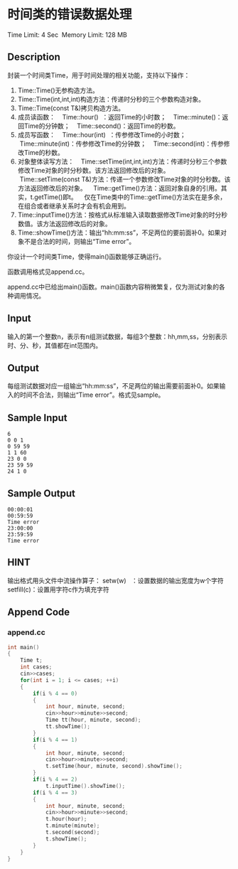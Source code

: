# 时间类的错误数据处理
Time Limit: 4 Sec  Memory Limit: 128 MB


## Description
封装一个时间类Time，用于时间处理的相关功能，支持以下操作：

1. Time::Time()无参构造方法。
2. Time::Time(int,int,int)构造方法：传递时分秒的三个参数构造对象。
3. Time::Time(const T&)拷贝构造方法。
4. 成员读函数：
   Time::hour()  ：返回Time的小时数；
   Time::minute()：返回Time的分钟数；
   Time::second()：返回Time的秒数。
5. 成员写函数：
   Time::hour(int)  ：传参修改Time的小时数；
   Time::minute(int)：传参修改Time的分钟数；
   Time::second(int)：传参修改Time的秒数。
6. 对象整体读写方法：
   Time::setTime(int,int,int)方法：传递时分秒三个参数修改Time对象的时分秒数。该方法返回修改后的对象。
   Time::setTime(const T&)方法：传递一个参数修改Time对象的时分秒数。该方法返回修改后的对象。
   Time::getTime()方法：返回对象自身的引用。其实，t.getTime()即t。
   仅在Time类中的Time::getTime()方法实在是多余，在组合或者继承关系时才会有机会用到。
7. Time::inputTime()方法：按格式从标准输入读取数据修改Time对象的时分秒数值。该方法返回修改后的对象。
8. Time::showTime()方法：输出“hh:mm:ss”，不足两位的要前面补0。如果对象不是合法的时间，则输出“Time error”。

你设计一个时间类Time，使得main()函数能够正确运行。

函数调用格式见append.cc。

append.cc中已给出main()函数。main()函数内容稍微繁复，仅为测试对象的各种调用情况。



## Input
输入的第一个整数n，表示有n组测试数据，每组3个整数：hh,mm,ss，分别表示时、分、秒，其值都在int范围内。



## Output
每组测试数据对应一组输出“hh:mm:ss”，不足两位的输出需要前面补0。如果输入的时间不合法，则输出“Time error”。格式见sample。



## Sample Input
```
6
0 0 1
0 59 59
1 1 60
23 0 0
23 59 59
24 1 0

```
## Sample Output
```
00:00:01
00:59:59
Time error
23:00:00
23:59:59
Time error

```

## HINT
输出格式用头文件<iomanip>中流操作算子：
setw(w)   ：设置数据的输出宽度为w个字符
setfill(c)：设置用字符c作为填充字符


## Append Code
### append.cc
```cpp
int main()
{
    Time t;
    int cases;
    cin>>cases;
    for(int i = 1; i <= cases; ++i)
    {
        if(i % 4 == 0)
        {
            int hour, minute, second;
            cin>>hour>>minute>>second;
            Time tt(hour, minute, second);
            tt.showTime();
        }
        if(i % 4 == 1)
        {
            int hour, minute, second;
            cin>>hour>>minute>>second;
            t.setTime(hour, minute, second).showTime();
        }
        if(i % 4 == 2)
            t.inputTime().showTime();
        if(i % 4 == 3)
        {
            int hour, minute, second;
            cin>>hour>>minute>>second;
            t.hour(hour);
            t.minute(minute);
            t.second(second);
            t.showTime();
        }
    }
}

```
